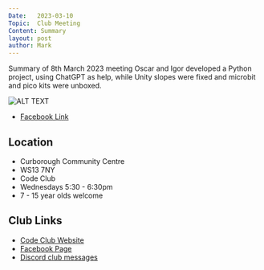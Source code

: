 ```yaml
---
Date:   2023-03-10
Topic:  Club Meeting
Content: Summary
layout: post
author: Mark
---
```

Summary of 8th March 2023 meeting
Oscar and Igor developed a Python project, using ChatGPT as help, while Unity slopes were fixed and microbit and pico kits were unboxed.

![ALT TEXT](https://scontent.fbhx6-1.fna.fbcdn.net/v/t39.30808-6/331545164_163626943178117_3805083375570990427_n.jpg?stp=dst-jpg_p720x720&_nc_cat=102&ccb=1-7&_nc_sid=5f2048&_nc_ohc=L_8RctH8Bb8AX90Cepn&_nc_ht=scontent.fbhx6-1.fna&edm=AKK4YLsEAAAA&oh=00_AfAUiYjwUfTUHrKVX3iSmJpDU_8rwIG6TpJJQ4Rz7ySjmQ&oe=652C693B)

* [Facebook Link](https://www.facebook.com/720665616418529/posts/716949140123510)

## Location

* Curborough Community Centre
* WS13 7NY
* Code Club
* Wednesdays 5:30 - 6:30pm
* 7 - 15 year olds welcome

## Club Links

* [Code Club Website](https://lichfield-code-club.github.io/)
* [Facebook Page](https://www.facebook.com/LichfieldCoders)
* [Discord club messages](https://discord.gg/szz6xGK)
